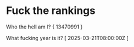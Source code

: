 # Fuck the rankings

Who the hell am I?
{ 13470991 }

What fucking year is it?
[ 2025-03-21T08:00:00Z ]
